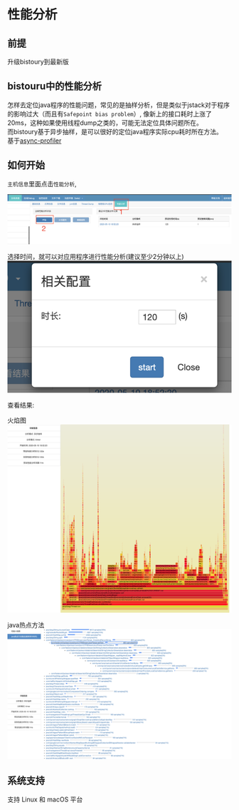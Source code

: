 # 性能分析

## 前提
升级bistoury到最新版

## bistouru中的性能分析
怎样去定位java程序的性能问题，常见的是抽样分析，但是类似于jstack对于程序的影响过大（而且有`Safepoint bias problem`）, 像新上的接口耗时上涨了20ms，这种如果使用线程dump之类的，可能无法定位具体问题所在。  
而bistoury基于异步抽样，是可以很好的定位java程序实际cpu耗时所在方法。  
基于[async-profiler](https://github.com/jvm-profiling-tools/async-profiler)


## 如何开始
`主机信息`里面点击`性能分析`,

![如何开始](../image/profiler_start.png)

选择时间，就可以对应用程序进行性能分析(建议至少2分钟以上)
![如何开始](../image/profiler_start_step_2.png)

查看结果:

火焰图
![性能分析栈](../image/profiler_stack.png)

java热点方法
![性能分析方法](../image/profiler_method.png)

## 系统支持
支持 Linux 和 macOS 平台
